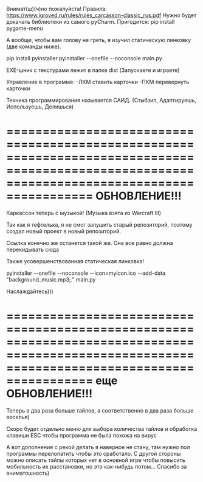 Внимат(ш)(ч)но пожалуйста! Правила: https://www.igroved.ru/rules/rules_carcasson-classic_rus.pdf Нужно будет докачать библиотеки из самого pyCharm. Пригодится: pip install pygame-menu

А вообще, чтобы вам голову не греть, я изучил статическую линковку (две команды ниже).

pip install pyinstaller pyinstaller --onefile --noconsole main.py

EXE-шник с текстурами лежит в папке dist (Запускаете и играете)

Управление в программе: -ЛКМ ставить карточки -ПКМ перевернуть карточки

Техника программирования называется САИД. (Стыбзил, Адаптируешь, Используешь, Делишься)

==============================================================================================================================================
                                                    ОБНОВЛЕНИЕ!!!
==============================================================================================================================================
Каркассон теперь с музыкой! (Музыка взята из Warcraft III)

Так как я тефтелька, я не смог запушить старый репозиторий, поэтому создал новый проект в новый репозиторий.

Ссылка конечно же останется такой же. Она все равно должна перекидывать сюда

Также усовершенствованная статическая линковка!

pyinstaller --onefile --noconsole --icon=myicon.ico --add-data "background_music.mp3;." main.py

Наслаждайтесь)))

==============================================================================================================================================
                                                    еще ОБНОВЛЕНИЕ!!!
==============================================================================================================================================

Теперь в два раза больше тайлов, а соответственно в два раза больше веселья)

Скоро будет отдельно меню для выбора количества тайлов и обработка клавиши ESC чтобы программа не была похожа на вирус

А вот дополнение с рекой делать я наверное не стану, там нужно пол программы перелопатить чтобы это сработало. 
С другой стороны можно описать тайлы которых нет в основной игре чтобы повысить мобильность их расстановки, но это как-нибудь потом...
Спасибо за вниматошность)


